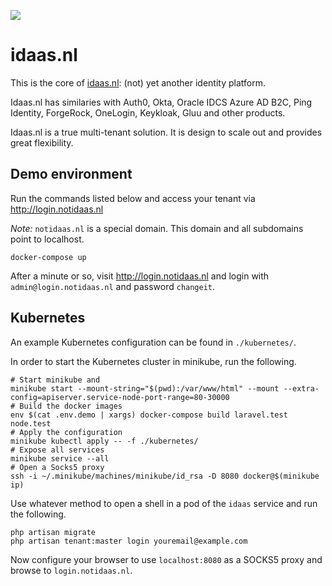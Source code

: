 ![](https://github.com/arietimmerman/idaas.nl/workflows/CI/badge.svg)

# idaas.nl

This is the core of [idaas.nl](https://www.idaas.nl/): (not) yet another identity platform.

Idaas.nl has similaries with Auth0, Okta, Oracle IDCS Azure AD B2C, Ping Identity, ForgeRock, OneLogin, Keykloak, Gluu and other products.

Idaas.nl is a true multi-tenant solution. It is design to scale out and provides great flexibility.
## Demo environment

Run the commands listed below and access your tenant via http://login.notidaas.nl

_Note:_ `notidaas.nl` is a special domain. This domain and all subdomains point to localhost.

~~~
docker-compose up
~~~

After a minute or so, visit http://login.notidaas.nl and login with `admin@login.notidaas.nl` and password `changeit`.

## Kubernetes

An example Kubernetes configuration can be found in `./kubernetes/`.

In order to start the Kubernetes cluster in minikube, run the following.

~~~
# Start minikube and 
minikube start --mount-string="$(pwd):/var/www/html" --mount --extra-config=apiserver.service-node-port-range=80-30000
# Build the docker images
env $(cat .env.demo | xargs) docker-compose build laravel.test node.test
# Apply the configuration
minikube kubectl apply -- -f ./kubernetes/
# Expose all services
minikube service --all
# Open a Socks5 proxy
ssh -i ~/.minikube/machines/minikube/id_rsa -D 8080 docker@$(minikube ip)
~~~

Use whatever method to open a shell in a pod of the `idaas` service and run the following.

~~~
php artisan migrate
php artisan tenant:master login youremail@example.com
~~~

Now configure your browser to use `localhost:8080` as a SOCKS5 proxy and browse to `login.notidaas.nl`.
